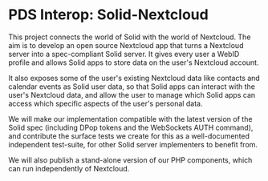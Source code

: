 # PDS Interop: Solid-Nextcloud

This project connects the world of Solid with the world of Nextcloud.
The aim is to develop an open source Nextcloud app that turns a Nextcloud
server into a spec-compliant Solid server. It gives every user a WebID profile
and allows Solid apps to store data on the user's Nextcloud account.

It also exposes some of the user's existing Nextcloud data like contacts and
calendar events as Solid user data, so that Solid apps can interact with the user's
Nextcloud data, and allow the user to manage which Solid apps can access which
specific aspects of the user's personal data.

We will make our implementation compatible with the latest version of the Solid spec
(including DPop tokens and the WebSockets AUTH command), and contribute the surface
tests we create for this as a well-documented independent test-suite, for other Solid
server implementers to benefit from.

We will also publish a stand-alone version of our PHP components, which can run independently of Nextcloud.
